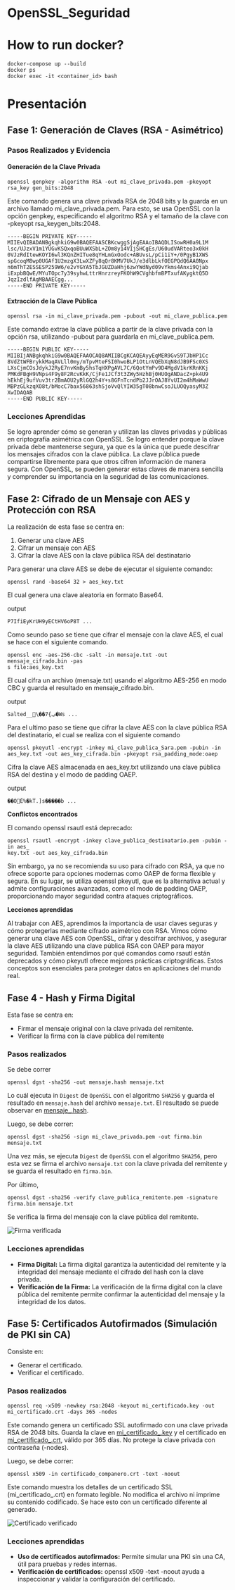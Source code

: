 # OpenSSL_Seguridad

# How to run docker?
```
docker-compose up --build
docker ps
docker exec -it <container_id> bash
```
# Presentación
## Fase 1: Generación de Claves (RSA - Asimétrico)

### Pasos Realizados y Evidencia

#### Generación de la Clave Privada
```
openssl genpkey -algorithm RSA -out mi_clave_privada.pem -pkeyopt rsa_key gen_bits:2048
```

Este comando genera una clave privada RSA de 2048 bits y la guarda en un archivo llamado mi_clave_privada.pem. Para esto, se usa OpenSSL con la opción genpkey, especificando el algoritmo RSA y el tamaño de la clave con -pkeyopt rsa_keygen_bits:2048.

```
-----BEGIN PRIVATE KEY-----
MIIEvQIBADANBgkqhkiG9w0BAQEFAASCBKcwggSjAgEAAoIBAQDLISowRH0a9L1M
lsc/UJzxV1m1YUGvKSQxqoBUuWXSbL+ZOm8y14VIjSHCgEs/U60udVARteo3x0kH
0VJzRdItewKOYI6wl3KQnZHITue8qYHLmGxOodc+ABUvsL/pCi1iY+/0PgyB1XWS
spGcoqM8wp0UGAf1U2mzgX3LwXZFy8qQr8KMV7UkJ/e3dlbLkfOEGPQdQ6AA0Npx
n6mThT2ESSESP259W6/e2vYGYA5TbJGUZDaHhj6zwYWdNyd09vYkms4Anxi9Qjab
iExpbBQwE/MYuTOpc7y39syhwLttrHnrzreyFKOhW9CVghbfmBPTxufAKygktQ5D
JqzIzdlfAgMBAAECgg...
-----END PRIVATE KEY-----
```

#### Extracción de la Clave Pública
```
openssl rsa -in mi_clave_privada.pem -pubout -out mi_clave_publica.pem
```

Este comando extrae la clave pública a partir de la clave privada con la opción rsa, utilizando -pubout para guardarla en mi_clave_publica.pem.

```
-----BEGIN PUBLIC KEY-----
MIIBIjANBgkqhkiG9w0BAQEFAAOCAQ8AMIIBCgKCAQEAyyEqMER9GvS9TJbHP1Cc
8VdZtWFBrykkMaqAVLll0my/mTpvMteFSI0hwoBLP1OtLnVQEbXqN8dJB9FSc0XS
LXsCjmCOsJdykJ2RyE7nvKmBy5hsTqHXPgAVL7C/6QotYmPv9D4MgdV1krKRnKKj
PMKdFBgH9VNps4F9y8F2RcvKkK/CjFe1JCf3t3ZWy5HzhBj0HUOgANDacZ+pk4U9
hEkhEj9ufVuv3tr2BmAOU2yRlGQ2h4Y+s8GFnTcndPb2JJrOAJ8YvUI2m4hMaWwU
MBPzGLkzqXO8t/bMocC7bax56863shSjoVvQlYIW35gT08bnwCsoJLUOQyasyM3Z
XwIDAQAB
-----END PUBLIC KEY-----
```

### Lecciones Aprendidas
Se logro aprender cómo se generan y utilizan las claves privadas y públicas en criptografía asimétrica con OpenSSL. Se logro entender porque la clave privada debe mantenerse segura, ya que es la única que puede descifrar los mensajes cifrados con la clave pública. La clave pública puede compartirse libremente para que otros cifren información de manera segura. Con OpenSSL, se pueden generar estas claves de manera sencilla y comprender su importancia en la seguridad de las comunicaciones.

## Fase 2: Cifrado de un Mensaje con AES y Protección con RSA

La realización de esta fase se centra en:

1. Generar una clave AES
2. Cifrar un mensaje con AES
3. Cifrar la clave AES con la clave pública RSA del destinatario

Para generar una clave AES se debe de ejecutar el siguiente comando:

```
openssl rand -base64 32 > aes_key.txt
```

El cual genera una clave aleatoria en formato Base64.

output

```
P7IfiEyKrUH9yECtHV6oP8T ...
```

Como seundo paso se tiene que cifrar el mensaje con la clave AES, el cual se hace con el siguiente comando.

```
openssl enc -aes-256-cbc -salt -in mensaje.txt -out mensaje_cifrado.bin -pas
s file:aes_key.txt
```

El cual cifra un archivo (mensaje.txt) usando el algoritmo AES-256 en modo CBC y guarda el resultado en mensaje_cifrado.bin.

output

```
Salted__\��7{ݠ�Ws ...
```


Para el ultimo paso se tiene que cifrar la clave AES con la clave pública RSA del destinatario, el cual se realiza con el siguiente comando

```
openssl pkeyutl -encrypt -inkey mi_clave_publica_Sara.pem -pubin -in aes_key.txt -out aes_key_cifrada.bin -pkeyopt rsa_padding_mode:oaep
```
Cifra la clave AES almacenada en aes_key.txt utilizando una clave pública RSA del destina y el modo de padding OAEP.

output

```
��OĚ%�kT.]s�����b ...
```

<b>Conflictos encontrados </b>

El comando openssl rsautl está deprecado:

```
openssl rsautl -encrypt -inkey clave_publica_destinatario.pem -pubin -in aes_
key.txt -out aes_key_cifrada.bin
```

 Sin embargo, ya no se recomienda su uso para cifrado con RSA, ya que no ofrece soporte para opciones modernas como OAEP de forma flexible y segura. En su lugar, se utiliza openssl pkeyutl, que es la alternativa actual y admite configuraciones avanzadas, como el modo de padding OAEP, proporcionando mayor seguridad contra ataques criptográficos.

<b>Lecciones aprendidas </b>

Al trabajar con AES, aprendimos la importancia de usar claves seguras y cómo protegerlas mediante cifrado asimétrico con RSA. Vimos cómo generar una clave AES con OpenSSL, cifrar y descifrar archivos, y asegurar la clave AES utilizando una clave pública RSA con OAEP para mayor seguridad. También entendimos por qué comandos como rsautl están deprecados y cómo pkeyutl ofrece mejores prácticas criptográficas. Estos conceptos son esenciales para proteger datos en aplicaciones del mundo real.


## Fase 4 - Hash y Firma Digital
Esta fase se centra en:
- Firmar el mensaje original con la clave privada del remitente.
- Verificar la firma con la clave pública del remitente
### Pasos realizados
Se debe correr
```
openssl dgst -sha256 -out mensaje.hash mensaje.txt
```
Lo cuál ejecuta in `Digest` de `OpenSSL` con el algoritmo `SHA256` y guarda el resultado en `mensaje.hash` del archivo `mensaje.txt`.
El resultado se puede observar en [mensaje_<NOMBRE>.hash](mensajes_hash/mensaje.hash).

Luego, se debe correr:
```
openssl dgst -sha256 -sign mi_clave_privada.pem -out firma.bin mensaje.txt
```
Una vez más, se ejecuta `Digest` de `OpenSSL` con el algoritmo `SHA256`, pero esta vez se firma el archivo `mensaje.txt` con la clave privada del remitente y se guarda el resultado en `firma.bin`.

Por último,
```
openssl dgst -sha256 -verify clave_publica_remitente.pem -signature firma.bin mensaje.txt
```
Se verifica la firma del mensaje con la clave pública del remitente.

![Firma verificada](Firma%20verificada/Firma_Franz.png)

### Lecciones aprendidas
- __Firma Digital:__ La firma digital garantiza la autenticidad del remitente y la integridad del mensaje mediante el cifrado del hash con la clave privada.
- __Verificación de la Firma:__ La verificación de la firma digital con la clave pública del remitente permite confirmar la autenticidad del mensaje y la integridad de los datos.

## Fase 5: Certificados Autofirmados (Simulación de PKI sin CA)
Consiste en:
- Generar el certificado.
- Verificar el certificado.

### Pasos realizados
```
openssl req -x509 -newkey rsa:2048 -keyout mi_certificado.key -out mi_certificado.crt -days 365 -nodes
```
Este comando genera un certificado SSL autofirmado con una clave privada RSA de 2048 bits. Guarda la clave en [mi_certificado_<NOMBRE>.key](certificados/mi_certificado_Sara.key) y el certificado en [mi_certificado_<NOMBRE>.crt](certificados/mi_certificado_Sara.crt), válido por 365 días. No protege la clave privada con contraseña (-nodes).

Luego, se debe correr:
```
openssl x509 -in certificado_companero.crt -text -noout
```
Este comando muestra los detalles de un certificado SSL (mi_certificado_<NOMBRE>.crt) en formato legible. No modifica el archivo ni imprime su contenido codificado. Se hace esto con un certificado diferente al generado.

![Certificado verificado](Certificados%20Verificados/Certificado_Ver_Sara.png)

### Lecciones aprendidas
- __Uso de certificados autofirmados:__  Permite simular una PKI sin una CA, útil para pruebas y redes internas.
- __Verificación de certificados:__ openssl x509 -text -noout ayuda a inspeccionar y validar la configuración del certificado.
